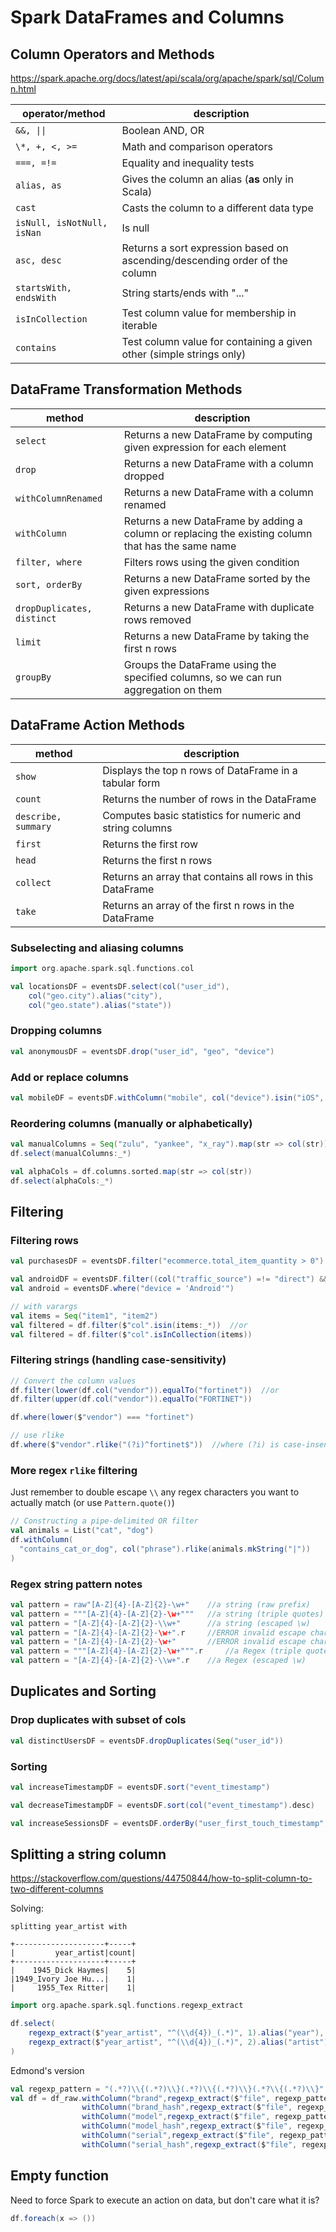 # Spark DataFrames and Columns

## Column Operators and Methods
https://spark.apache.org/docs/latest/api/scala/org/apache/spark/sql/Column.html

| operator/method            | description                                                                 |
| ---------------            | -----------                                                                 |
| `&&, \|\|`                 | Boolean AND, OR                                                             |
| `\*, +, <, >=`             | Math and comparison operators                                               |
| `===, =!=`                 | Equality and inequality tests                                               |
| `alias, as`                | Gives the column an alias (**as** only in Scala)                            |
| `cast`                     | Casts the column to a different data type                                   |
| `isNull, isNotNull, isNan` | Is null                                                                     |
| `asc, desc`                | Returns a sort expression based on ascending/descending order of the column |
| `startsWith, endsWith`     | String starts/ends with "..."                                               |
| `isInCollection`           | Test column value for membership in iterable                                |
| `contains`                 | Test column value for containing a given other (simple strings only)        |

## DataFrame Transformation Methods

| method                     | description                                                                                        |
| ---------------            | -----------                                                                                        |
| `select`                   | Returns a new DataFrame by computing given expression for each element                             |
| `drop`                     | Returns a new DataFrame with a column dropped                                                      |
| `withColumnRenamed`        | Returns a new DataFrame with a column renamed                                                      |
| `withColumn`               | Returns a new DataFrame by adding a column or replacing the existing column that has the same name |
| `filter, where`            | Filters rows using the given condition                                                             |
| `sort, orderBy`            | Returns a new DataFrame sorted by the given expressions                                            |
| `dropDuplicates, distinct` | Returns a new DataFrame with duplicate rows removed                                                |
| `limit`                    | Returns a new DataFrame by taking the first n rows                                                 |
| `groupBy`                  | Groups the DataFrame using the specified columns, so we can run aggregation on them                |

## DataFrame Action Methods

| method              | description                                               |
| ---------------     | -----------                                               |
| `show`              | Displays the top n rows of DataFrame in a tabular form    |
| `count`             | Returns the number of rows in the DataFrame               |
| `describe, summary` | Computes basic statistics for numeric and string columns  |
| `first`             | Returns the first row                                     |
| `head`              | Returns the first n rows                                  |
| `collect`           | Returns an array that contains all rows in this DataFrame |
| `take`              | Returns an array of the first n rows in the DataFrame     |

### Subselecting and aliasing columns
```scala
import org.apache.spark.sql.functions.col

val locationsDF = eventsDF.select(col("user_id"),
	col("geo.city").alias("city"),
	col("geo.state").alias("state"))
```

### Dropping columns
```scala
val anonymousDF = eventsDF.drop("user_id", "geo", "device")
```

### Add or replace columns
```scala
val mobileDF = eventsDF.withColumn("mobile", col("device").isin("iOS", "Android"))
```

### Reordering columns (manually or alphabetically)
```scala
val manualColumns = Seq("zulu", "yankee", "x_ray").map(str => col(str))
df.select(manualColumns:_*)

val alphaCols = df.columns.sorted.map(str => col(str))
df.select(alphaCols:_*)
```

## Filtering
### Filtering rows
```scala
val purchasesDF = eventsDF.filter("ecommerce.total_item_quantity > 0")

val androidDF = eventsDF.filter((col("traffic_source") =!= "direct") && (col("device") === "Android"))
val android = eventsDF.where("device = 'Android'")

// with varargs
val items = Seq("item1", "item2")
val filtered = df.filter($"col".isin(items:_*))  //or
val filtered = df.filter($"col".isInCollection(items))
```

### Filtering strings (handling case-sensitivity)
```scala
// Convert the column values
df.filter(lower(df.col("vendor")).equalTo("fortinet"))  //or
df.filter(upper(df.col("vendor")).equalTo("FORTINET"))

df.where(lower($"vendor") === "fortinet")

// use rlike
df.where($"vendor".rlike("(?i)^fortinet$"))  //where (?i) is case-insensitive flag
```

### More regex `rlike` filtering
Just remember to double escape `\\` any regex characters you want to actually match (or use `Pattern.quote()`)
```scala
// Constructing a pipe-delimited OR filter
val animals = List("cat", "dog")
df.withColumn(
  "contains_cat_or_dog", col("phrase").rlike(animals.mkString("|"))
)
```

### Regex string pattern notes
```scala
val pattern = raw"[A-Z]{4}-[A-Z]{2}-\w+"  	//a string (raw prefix)
val pattern = """[A-Z]{4}-[A-Z]{2}-\w+"""  	//a string (triple quotes)
val pattern = "[A-Z]{4}-[A-Z]{2}-\\w+"  	//a string (escaped \w)
val pattern = "[A-Z]{4}-[A-Z]{2}-\w+".r		//ERROR invalid escape character \w
val pattern = "[A-Z]{4}-[A-Z]{2}-\w+"		//ERROR invalid escape character \w
val pattern = """[A-Z]{4}-[A-Z]{2}-\w+""".r  	//a Regex (triple quotes)
val pattern = "[A-Z]{4}-[A-Z]{2}-\\w+".r  	//a Regex (escaped \w)
```

## Duplicates and Sorting
### Drop duplicates with subset of cols
```scala
val distinctUsersDF = eventsDF.dropDuplicates(Seq("user_id"))
```

### Sorting
```scala
val increaseTimestampDF = eventsDF.sort("event_timestamp")

val decreaseTimestampDF = eventsDF.sort(col("event_timestamp").desc)

val increaseSessionsDF = eventsDF.orderBy("user_first_touch_timestamp", "event_timestamp")
```

## Splitting a string column
https://stackoverflow.com/questions/44750844/how-to-split-column-to-two-different-columns

Solving:
```
splitting year_artist with 

+--------------------+-----+
|         year_artist|count|
+--------------------+-----+
|    1945_Dick Haymes|    5|
|1949_Ivory Joe Hu...|    1|
|     1955_Tex Ritter|    1|
```

```scala
import org.apache.spark.sql.functions.regexp_extract

df.select(
	regexp_extract($"year_artist", "^(\\d{4})_(.*)", 1).alias("year"),
	regexp_extract($"year_artist", "^(\\d{4})_(.*)", 2).alias("artist")
)
```

Edmond's version
```scala
val regexp_pattern = "(.*?)\\{(.*?)\\}(.*?)\\{(.*?)\\}(.*?\\{(.*?)\\}"
val df = df_raw.withColumn("brand",regexp_extract($"file", regexp_pattern,1)).
			    withColumn("brand_hash",regexp_extract($"file", regexp_pattern,2)).
			    withColumn("model",regexp_extract($"file", regexp_pattern,3)).
			    withColumn("model_hash",regexp_extract($"file", regexp_pattern,4)).
			    withColumn("serial",regexp_extract($"file", regexp_pattern,5)).
			    withColumn("serial_hash",regexp_extract($"file", regexp_pattern,6)).
```

## Empty function
Need to force Spark to execute an action on data, but don't care what it is? 
```scala
df.foreach(x => ())
```
